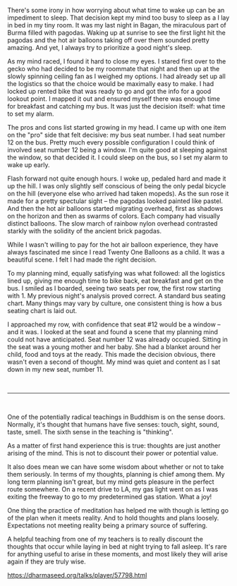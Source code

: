 There's some irony in how worrying about what time to wake up can be an impediment to sleep. That decision kept my mind
too busy to sleep as a I lay in bed in my tiny room. It was my last night in Bagan, the miraculous part of Burma filled
with pagodas. Waking up at sunrise to see the first light hit the pagodas and the hot air balloons taking off over them
sounded pretty amazing. And yet, I always try to prioritize a good night's sleep.

As my mind raced, I found it hard to close my eyes. I stared first over to the gecko who had decided to be my roommate
that night and then up at the slowly spinning ceiling fan as I weighed my options. I had already set up all the
logistics so that the choice would be maximally easy to make. I had locked up rented bike that was ready to go and got
the info for a good lookout point. I mapped it out and ensured myself there was enough time for breakfast and catching
my bus. It was just the decision itself: what time to set my alarm.

The pros and cons list started growing in my head. I came up with one item on the "pro" side that felt decisive: my bus
seat number. I had seat number 12 on the bus. Pretty much every possible configuration I could think of involved seat
number 12 being a window. I'm quite good at sleeping against the window, so that decided it. I could sleep on the bus,
so I set my alarm to wake up early.

Flash forward not quite enough hours. I woke up, pedaled hard and made it up the hill. I was only slightly self
conscious of being the only pedal bicycle on the hill (everyone else who arrived had taken mopeds). As the sun rose it
made for a pretty spectular sight – the pagodas looked painted like pastel. And then the hot air balloons started
migrating overhead, first as shadows on the horizon and then as swarms of colors. Each company had visually distinct
balloons. The slow march of rainbow nylon overhead contrasted starkly with the solidity of the ancient brick pagodas.

While I wasn't willing to pay for the hot air balloon experience, they have always fascinated me since I read Twenty One
Balloons as a child. It was a beautiful scene. I felt I had made the right decision.

To my planning mind, equally satisfying was what followed: all the logistics lined up, giving me enough time to bike
back, eat breakfast and get on the bus. I smiled as I boarded, seeing two seats per row, the first row starting with 1.
My previous night's analysis proved correct. A standard bus seating chart. Many things may vary by culture, one
consistent thing is how a bus seating chart is laid out.

I approached my row, with confidence that seat #12 would be a window – and it was. I looked at the seat and found a
scene that my planning mind could not have anticipated. Seat number 12 was already occupied. Sitting in the seat was a
young mother and her baby. She had a blanket around her child, food and toys at the ready. This made the decision
obvious, there wasn't even a second of thought. My mind was quiet and content as I sat down in my new seat, number 11.

<br>

---

<br>

One of the potentially radical teachings in Buddhism is on the sense doors. Normally, it's thought that humans have five
senses: touch, sight, sound, taste, smell. The sixth sense in the teaching is "thinking".

As a matter of first hand experience this is true: thoughts are just another arising of the mind. This is not to
discount their power or potential value.

It also does mean we can have some wisdom about whether or not to take them seriously. In terms of my thoughts, planning
is chief among them. My long term planning isn't great, but my mind gets pleasure in the perfect route somewhere. On a
recent drive to LA, my gas light went on as I was exiting the freeway to go to my predetermined gas station. What a joy!

One thing the practice of meditation has helped me with though is letting go of the plan when it meets reality. And to
hold thoughts and plans loosely. Expectations not meeting reality being a primary source of suffering.

A helpful teaching from one of my teachers is to really discount the thoughts that occur while laying in bed at night
trying to fall asleep. It's rare for anything useful to arise in these moments, and most likely they will arise again if
they are truly wise.

https://dharmaseed.org/talks/player/57798.html
